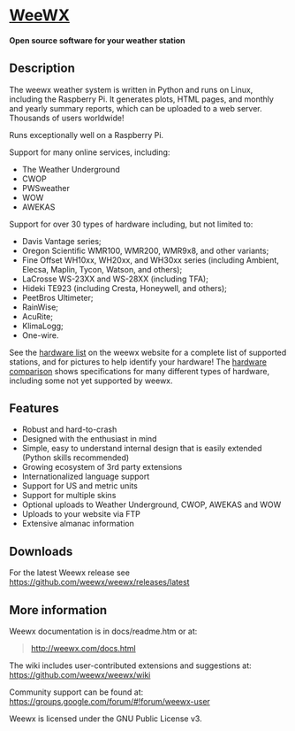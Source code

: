 <h1>
  <a href='http://www.weewx.com'>WeeWX</a>
</h1>
<h4>Open source software for your weather station</h4>

<h2>Description</h2>
<p>The weewx weather system is written in Python and runs on Linux,
  including the Raspberry Pi. It generates plots, HTML pages, and monthly and
  yearly summary reports, which can be uploaded to a web server. Thousands of
  users worldwide!</p>

<p>Runs exceptionally well on a Raspberry Pi.</p>

<p>Support for many online services, including:</p>
<ul>
  <li>The Weather Underground</li>
  <li>CWOP</li>
  <li>PWSweather</li>
  <li>WOW</li>
  <li>AWEKAS</li>
</ul>

<p>Support for over 30 types of hardware including, but not limited to:</p>
<ul>
  <li>Davis Vantage series;</li>
  <li>Oregon Scientific WMR100, WMR200, WMR9x8, and other variants;</li>
  <li>Fine Offset WH10xx, WH20xx, and WH30xx series (including Ambient,
    Elecsa, Maplin, Tycon, Watson, and others);</li>
  <li>LaCrosse WS-23XX and WS-28XX (including TFA);</li>
  <li>Hideki TE923 (including Cresta, Honeywell, and others);</li>
  <li>PeetBros Ultimeter;</li>
  <li>RainWise;</li>
  <li>AcuRite;</li>
  <li>KlimaLogg;</li>
  <li>One-wire.</li>
</ul>

<p>
  See the <a href="http://www.weewx.com/hardware.html">hardware list</a> on the
  weewx website for a complete list of supported stations, and for pictures to
  help identify your hardware!  The <a href="http://www.weewx.com/hwcmp.html">hardware comparison</a> shows specifications for many different types of hardware, including some not yet supported by weewx.
</p>

<h2>Features</h2>
<ul>
  <li>Robust and hard-to-crash</li>
  <li>Designed with the enthusiast in mind</li>
  <li>Simple, easy to understand internal design that is easily extended
    (Python skills recommended)</li>
  <li>Growing ecosystem of 3rd party extensions</li>
  <li>Internationalized language support</li>
  <li>Support for US and metric units</li>
  <li>Support for multiple skins</li>
  <li>Optional uploads to Weather Underground, CWOP, AWEKAS and WOW</li>
  <li>Uploads to your website via FTP</li>
  <li>Extensive almanac information</li>
</ul>

<h2>Downloads</h2>
<p>
For the latest Weewx release see <a href="https://github.com/weewx/weewx/releases/latest">https://github.com/weewx/weewx/releases/latest</a>
</p>

<h2>More information</h2>

<p>
  Weewx documentation is in docs/readme.htm or at:
  <blockquote>
    <a href="http://weewx.com/docs.html">http://weewx.com/docs.html</a>
  </blockquote>
</p>
<p>
  The wiki includes user-contributed extensions and suggestions at:
    <a href="https://github.com/weewx/weewx/wiki">https://github.com/weewx/weewx/wiki</a>
</p>
<p>
  Community support can be found at: <a
    href="https://groups.google.com/forum/#!forum/weewx-user">https://groups.google.com/forum/#!forum/weewx-user</a>
</p>

<p>Weewx is licensed under the GNU Public License v3.</p>

